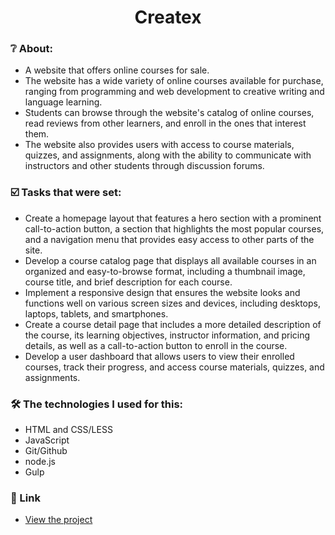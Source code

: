 <h1 align="center">  Createx </h1>

### :grey_question: About:
- A website that offers online courses for sale.
- The website has a wide variety of online courses available for purchase, ranging from programming and web development to creative writing and language learning.
- Students can browse through the website's catalog of online courses, read reviews from other learners, and enroll in the ones that interest them.
- The website also provides users with access to course materials, quizzes, and assignments, along with the ability to communicate with instructors and other students through discussion forums.

### :ballot_box_with_check: Tasks that were set:
- Create a homepage layout that features a hero section with a prominent call-to-action button, a section that highlights the most popular courses, and a navigation menu that provides easy access to other parts of the site.
- Develop a course catalog page that displays all available courses in an organized and easy-to-browse format, including a thumbnail image, course title, and brief description for each course.
- Implement a responsive design that ensures the website looks and functions well on various screen sizes and devices, including desktops, laptops, tablets, and smartphones.
- Create a course detail page that includes a more detailed description of the course, its learning objectives, instructor information, and pricing details, as well as a call-to-action button to enroll in the course.
- Develop a user dashboard that allows users to view their enrolled courses, track their progress, and access course materials, quizzes, and assignments.

### :hammer_and_wrench: The technologies I used for this:
- HTML and CSS/LESS
- JavaScript
- Git/Github
- node.js
- Gulp

### :link: Link
- <a href="https://webdeveloperua.github.io/Createx/dist/main.html"> View the project </a>
